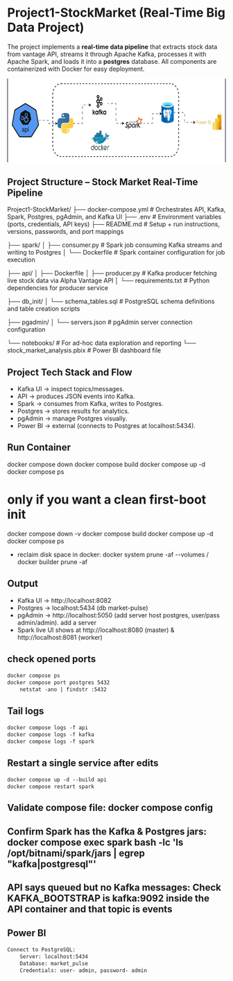 
# Project1-StockMarket (Real-Time Big Data Project)

The project implements a **real-time data pipeline** that extracts stock data from vantage API, streams it through Apache Kafka, processes it with Apache Spark, and loads it into a **postgres** database. All components are containerized with Docker for easy deployment.

![Data Pipeline Architecture](Data_pipeline_Archit.png)


## Project Structure – Stock Market Real-Time Pipeline

Project1-StockMarket/
├── docker-compose.yml         # Orchestrates API, Kafka, Spark, Postgres, pgAdmin, and Kafka UI
├── .env                       # Environment variables (ports, credentials, API keys)
├── README.md                  # Setup + run instructions, versions, passwords, and port mappings

├── spark/
│   ├── consumer.py            # Spark job consuming Kafka streams and writing to Postgres
│   └── Dockerfile             # Spark container configuration for job execution

├── api/
│   ├── Dockerfile
│   ├── producer.py            # Kafka producer fetching live stock data via Alpha Vantage API
│   └── requirements.txt       # Python dependencies for producer service

├── db_init/
│   └── schema_tables.sql      # PostgreSQL schema definitions and table creation scripts

├── pgadmin/
│   └── servers.json           # pgAdmin server connection configuration

└── notebooks/                 # For ad-hoc data exploration and reporting
    └── stock_market_analysis.pbix  # Power BI dashboard file


## Project Tech Stack and Flow

- Kafka UI → inspect topics/messages.
- API → produces JSON events into Kafka.
- Spark → consumes from Kafka, writes to Postgres.
- Postgres → stores results for analytics.
- pgAdmin → manage Postgres visually.
- Power BI → external (connects to Postgres at localhost:5434).

## Run Container

docker compose down
docker compose build
docker compose up -d
docker compose ps

# only if you want a clean first-boot init
docker compose down -v
docker compose build
docker compose up -d
docker compose ps


- reclaim disk space in docker: docker system prune -af --volumes / docker builder prune -af


## Output

- Kafka UI → http://localhost:8082  
- Postgres → localhost:5434 (db market-pulse)
- pgAdmin → http://localhost:5050  (add server host postgres, user/pass admin/admin). add a server 
- Spark live UI shows at http://localhost:8080 (master) & http://localhost:8081 (worker)

## check opened ports
    docker compose ps
    docker compose port postgres 5432
        netstat -ano | findstr :5432

## Tail logs
    docker compose logs -f api
    docker compose logs -f kafka
    docker compose logs -f spark

## Restart a single service after edits
    docker compose up -d --build api
    docker compose restart spark

## Validate compose file: docker compose config

## Confirm Spark has the Kafka & Postgres jars: docker compose exec spark bash -lc 'ls /opt/bitnami/spark/jars | egrep "kafka|postgresql"'

## API says queued but no Kafka messages: Check KAFKA_BOOTSTRAP is kafka:9092 inside the API container and that topic is events


## Power BI
    Connect to PostgreSQL:
        Server: localhost:5434
        Database: market_pulse
        Credentials: user- admin, password- admin
